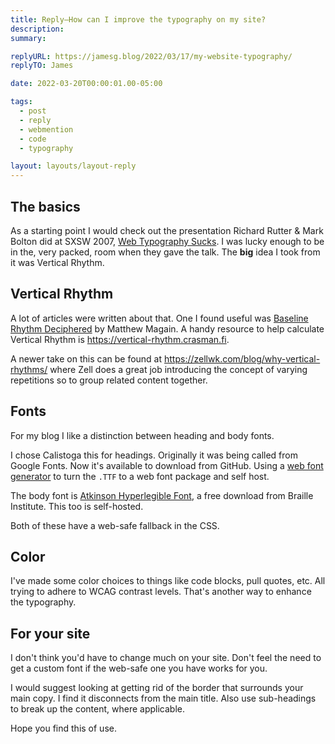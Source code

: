 ```yaml
---
title: Reply—How can I improve the typography on my site?
description: 
summary: 

replyURL: https://jamesg.blog/2022/03/17/my-website-typography/
replyTO: James

date: 2022-03-20T00:00:01.00-05:00

tags:
  - post
  - reply
  - webmention
  - code
  - typography

layout: layouts/layout-reply
---
```

## The basics
As a starting point I would check out the presentation Richard Rutter & Mark Bolton did at SXSW 2007, <a href="http://webtypography.net/talks/sxsw2007/" title="">Web Typography Sucks</a>. I was lucky enough to be in the, very packed, room when they gave the talk. The <strong>big</strong> idea I took from it was Vertical Rhythm.


## Vertical Rhythm
A lot of articles were written about that. One I found useful was <a href="https://www.sitepoint.com/typography-baseline-rhythm-deciphered/" title="article at SitePoint">Baseline Rhythm Deciphered</a> by Matthew Magain. A handy resource to help calculate Vertical Rhythm is <a href="https://vertical-rhythm.crasman.fi" title="">https://vertical-rhythm.crasman.fi</a>.

A newer take on this can be found at <a href="https://zellwk.com/blog/why-vertical-rhythms/" title="">https://zellwk.com/blog/why-vertical-rhythms/</a> where Zell does a great job introducing the concept of varying repetitions so to group related content together.

## Fonts
For my blog I like a distinction between heading and body fonts.

I chose Calistoga this for headings.  Originally it was being called from Google Fonts. Now it's available to download from GitHub. Using a <a href="https://www.creativefabrica.com/webfont-generator/" title="web font generator">web font generator</a> to turn the <code>.TTF</code> to a web font package and self host.

The body font is <a href="https://brailleinstitute.org/freefont" title="">Atkinson Hyperlegible Font</a>, a free download from Braille Institute. This too is self-hosted.

Both of these have a web-safe fallback in the CSS.

## Color
I've made some color choices to things like code blocks, pull quotes, etc.  All trying to adhere to WCAG contrast levels. That's another way to enhance the typography.

## For your site
I don't think you'd have to change much on your site. Don't feel the need to get a custom font if the web-safe one you have works for you.

I would suggest looking at getting rid of the border that surrounds your main copy. I find it disconnects from the main title. Also use sub-headings to break up the content, where applicable.

Hope you find this of use.